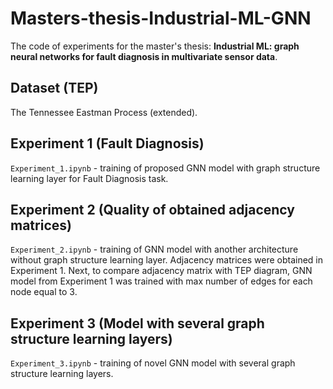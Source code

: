 # Masters-thesis-Industrial-ML-GNN

The code of experiments for the master's thesis: **Industrial ML: graph neural networks for fault diagnosis in multivariate sensor data**.

## Dataset (TEP)

The Tennessee Eastman Process (extended).

## Experiment 1 (Fault Diagnosis)

`Experiment_1.ipynb` - training of proposed GNN model with graph structure learning layer for Fault Diagnosis task.

## Experiment 2 (Quality of obtained adjacency matrices)

`Experiment_2.ipynb` - training of GNN model with another architecture without graph structure learning layer. Adjacency matrices were obtained in Experiment 1.
Next, to compare adjacency matrix with TEP diagram, GNN model from Experiment 1 was trained with max number of edges for each node equal to 3.

## Experiment 3 (Model with several graph structure learning layers)

`Experiment_3.ipynb` - training of novel GNN model with several graph structure learning layers.
